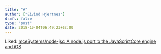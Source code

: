 ```yaml
---
title: "#"
author: ["Eivind Hjertnes"]
draft: false
type: "post"
date: 2018-10-04T06:49:23+02:00
---
```


Liked: [mceSystems/node-jsc: A
node.js port to the JavaScriptCore engine and iOS](https://github.com/mceSystems/node-jsc)
